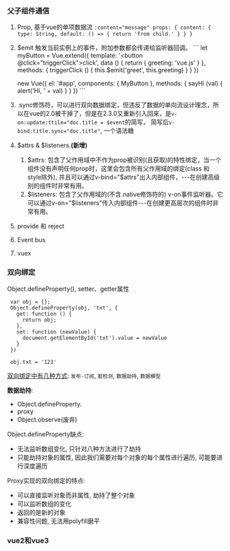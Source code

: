 ### 父子组件通信
  1. Prop, 基于vue的单项数据流
    ```
      :content="message"
      props: {
        content: {
          type: String,
          default: () => { return 'from child.' }
        }
      }
    ```
  2. $emit 触发当前实例上的事件，附加参数都会传递给监听器回调。
    ```
      let myButton = Vue.extend({
        template: '<button @click="triggerClick">click</button>',
        data () {
          return {
            greeting: 'vue.js'
          }
        },
        methods: {
          triggerClick () {
            this.$emit('greet', this.greeting)
          }
        }
      })

      new Vue({
        el: '#app',
        components: {
          MyButton
        },
        methods: {
          sayHi (val) {
            alert('Hi, ' + val)
          }
        }
      })
    ```
  3. .sync修饰符，可以进行双向数据绑定，但违反了数据的单向流设计理念，所以在vue的2.0被干掉了，但是在2.3.0又重新引入回来，是`v-on:update:ttile="doc.title = $event`的简写， 简写后`v-bind:title.sync="doc.title"`, 一个语法糖
  4. $attrs & $listeners.**(新增)**
     1. $attrs: 包含了父作用域中不作为prop被识别(且获取)的特性绑定，当一个组件没有声明任何prop时，这里会包含所有父作用域的绑定(class 和 style除外), 并且可以通过v-bind="$attrs"出入内部组件，---在创建高级别的组件时非常有用。
     2. $listeners: 包含了父作用域的(不含.native修饰符的) v-on事件监听器。它可以通过v-on="$listeners"传入内部组件---在创建更高层次的组件时非常有用。
  5. provide 和 reject
  6. Event bus
  7. vuex
### 双向绑定
 Object.defineProperty(), setter、getter属性
 ```
  var obj = {};
  Object.defineProperty(obj, 'txt', {
    get: function () {
      return obj;
    },
    set: function (newValue) {
      document.getElementById('txt').value = newValue
    }
  })

  obj.txt = '123'
 ```

  [双向绑定中有几种方式](https://juejin.im/post/5acd0c8a6fb9a028da7cdfaf): `发布-订阅`, `脏检测`, `数据劫持`, `数据模型`

**数据劫持**:
  * Object.defineProperty.
  * proxy
  * Object.observe(废弃)

Object.defineProperty缺点:
  * 无法监听数组变化, 只针对八种方法进行了劫持
  * 只能劫持对象的属性, 因此我们需要对每个对象的每个属性进行遍历, 可能要进行深度遍历

Proxy实现的双向绑定的特点:
  * 可以直接监听对象而非属性, 劫持了整个对象
  * 可以监听数组的变化
  * 返回的是新的对象
  * 兼容性问题, 无法用polyfill磨平
 ### vue2和vue3
